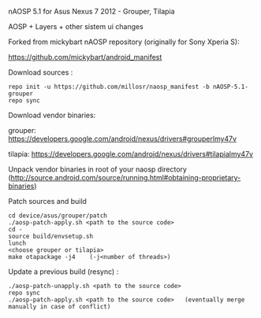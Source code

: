 nAOSP 5.1 for Asus Nexus 7 2012 - Grouper, Tilapia

AOSP + Layers + other sistem ui changes

Forked from mickybart nAOSP repository (originally for Sony Xperia S):

https://github.com/mickybart/android_manifest


Download sources :

    repo init -u https://github.com/millosr/naosp_manifest -b nAOSP-5.1-grouper
    repo sync

Download vendor binaries:

grouper: https://developers.google.com/android/nexus/drivers#grouperlmy47v

tilapia: https://developers.google.com/android/nexus/drivers#tilapialmy47v

Unpack vendor binaries in root of your naosp directory (http://source.android.com/source/running.html#obtaining-proprietary-binaries)

Patch sources and build

    cd device/asus/grouper/patch
    ./aosp-patch-apply.sh <path to the source code>
    cd -
    source build/envsetup.sh
    lunch
    <choose grouper or tilapia>
    make otapackage -j4    (-j<number of threads>)

Update a previous build (resync) :

    ./aosp-patch-unapply.sh <path to the source code>
    repo sync
    ./aosp-patch-apply.sh <path to the source code>   (eventually merge manually in case of conflict)
